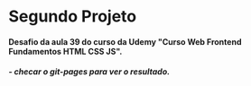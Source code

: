 # Segundo Projeto

####  Desafio da aula 39 do curso da Udemy "Curso Web Frontend Fundamentos HTML CSS JS".
##### - checar o git-pages para ver o resultado.
